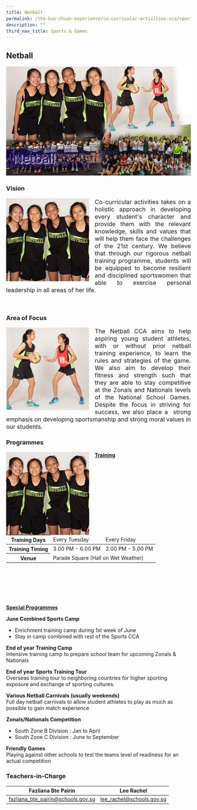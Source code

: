 ```yaml
---
title: Netball
permalink: /the-kuo-chuan-experience/co-curricular-activities-cca/sports-n-games/netball/
description: ""
third_nav_title: Sports & Games
---
```

## Netball

![](/images/The%20Kuo%20Chuan%20Experience/CCA/Netball/Netball.jpg)


### Vision

<img src="/images/The%20Kuo%20Chuan%20Experience/CCA/Netball/netball1.jpg" style="width:45%;margin-right:15px;" align = "left">

<p style="text-align: justify;font-size:16px;">Co-curricular activities takes on a holistic approach in developing every student's character and provide them with the relevant knowledge, skills and values that will help them face the challenges of the 21st century. We believe that through our rigorous netball training programme, students will be equipped to become resilient and disciplined sportswomen that able to exercise personal leadership in all areas of her life.</p>

<br>

### Area of Focus

<img src="/images/The%20Kuo%20Chuan%20Experience/CCA/Netball/netball2.jpg" style="width:45%;margin-right:15px;" align = "left">

<p style="text-align: justify;font-size:16px;">The Netball CCA aims to help aspiring young student athletes, with or without prior netball training experience, to learn the rules and strategies of the game. We also aim to develop their fitness and strength such that they are able to stay competitive at the Zonals and Nationals levels of the National School Games. Despite the focus in striving for success, we also place a  strong emphasis on developing sportsmanship and strong moral values in our students.</p>

### Programmes

<img src="/images/The%20Kuo%20Chuan%20Experience/CCA/Netball/netball1.jpg" style="width:45%;margin-right:15px;" align = "left">

**<u>Training</u>**

<table>
<thead>
  <tr>
    <th>Training Days</th>
    <td>Every Tuesday </td>
    <td>Every Friday</td>
  </tr>
</thead>
<tbody>
  <tr>
    <th>Training Timing</th>
    <td>3.00 PM - 6.00 PM</td>
    <td>2.00 PM - 5.00 PM</td>
  </tr>
  <tr>
    <th> Venue</th>
    <td colspan="2">Parade Square (Hall on Wet Weather)  </td>
  </tr>
</tbody>
</table>


<br><br><br><br><br>

**<u>Special Programmes</u>**

**June Combined Sports Camp**  

*   Enrichment training camp during 1st week of June 
*   Stay in camp combined with rest of the Sports CCA

  
**End of year Training Camp**<br>
Intensive training camp to prepare school team for upcoming Zonals & Nationals  
  
**End of year Sports Training Tour**  
Overseas training tour to neighboring countries for higher sporting exposure and exchange of sporting cultures.  
  
**Various Netball Carnivals (usually weekends)**  
Full day netball carnivals to allow student athletes to play as much as possible to gain match experience  
  
**Zonals/Nationals Competition**  

*   South Zone B Division : Jan to April
*   South Zone C Division : June to September

  
**Friendly Games**  
Playing against other schools to test the teams level of readiness for an actual competition


### Teachers-in-Charge



| Fazliana Bte Pairin |Lee Rachel | 
| -------- | -------- | 
| <a href="mailto:fazliana_bte_pairin@schools.gov.sg">fazliana_bte_pairin@schools.gov.sg</a>     | <a href="mailto:lee_rachel@schools.gov.sg">lee_rachel@schools.gov.sg</a>    | 






